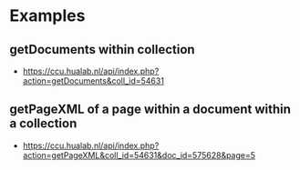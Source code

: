 
# Examples

## getDocuments within collection
- https://ccu.hualab.nl/api/index.php?action=getDocuments&coll_id=54631

## getPageXML of a page within a document within a collection
- https://ccu.hualab.nl/api/index.php?action=getPageXML&coll_id=54631&doc_id=575628&page=5
